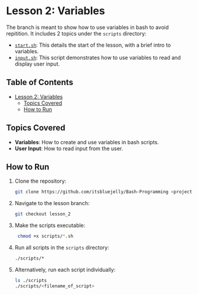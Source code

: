 # Lesson 2: Variables

The branch is meant to show how to use variables in bash to avoid repitition. It includes 2 topics under the `scripts` directory:

- [`start.sh`](scripts/start.bash): This details the start of the lesson, with a brief intro to variables.
- [`input.sh`](scripts/input.bash): This script demonstrates how to use variables to read and display user input.

## Table of Contents

- [Lesson 2: Variables](#lesson-2-variables)
  - [Topics Covered](#topics-covered)
  - [How to Run](#how-to-run)

## Topics Covered

- __Variables__: How to create and use variables in bash scripts.
- __User Input__: How to read input from the user.

## How to Run

1. Clone the repository:

   ```bash
   git clone https://github.com/itsbluejelly/Bash-Programming <project-directory>
   ```

2. Navigate to the lesson branch:

    ```bash
    git checkout lesson_2
    ```

3. Make the scripts executable:

   ```bash
    chmod +x scripts/*.sh
   ```

4. Run all scripts in the `scripts` directory:

    ```bash
    ./scripts/*
    ```

5. Alternatively, run each script individually:

   ```bash
   ls ./scripts
   ./scripts/<filename_of_script>
   ```
